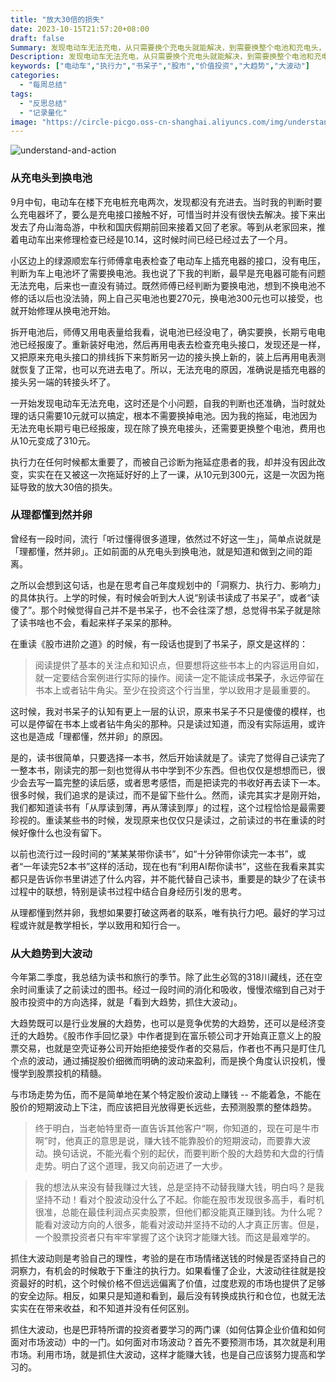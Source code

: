 ```yaml
---
title: "放大30倍的损失"
date: 2023-10-15T21:57:20+08:00
draft: false
Summary: 发现电动车无法充电，从只需要换个充电头就能解决，到需要换整个电池和充电头，因为拖延造成了放大30倍的损失。有时候，执行力真的太重要了，正如「听过和懂得很多道理，却依然过不好这一生」一样，最终还是输在了执行力上。除了把时间用于思考重要的事情，更重要的还是去行动。
Description: 发现电动车无法充电，从只需要换个充电头就能解决，到需要换整个电池和充电头，因为拖延造成了放大30倍的损失。有时候，执行力真的太重要了，正如「听过和懂得很多道理，却依然过不好这一生」一样，最终还是输在了执行力上。除了把时间用于思考重要的事情，更重要的还是去行动。
keywords: ["电动车","执行力","书呆子","股市","价值投资","大趋势","大波动"]
categories:
  - "每周总结"
tags:
  - "反思总结"
  - "记录量化"
image: "https://circle-picgo.oss-cn-shanghai.aliyuncs.com/img/understand-and-action.png"
---
```


![understand-and-action](https://circle-picgo.oss-cn-shanghai.aliyuncs.com/img/understand-and-action.png)

### 从充电头到换电池

9月中旬，电动车在楼下充电桩充电两次，发现都没有充进去。当时我的判断时要么充电器坏了，要么是充电接口接触不好，可惜当时并没有很快去解决。接下来出发去了舟山海岛游，中秋和国庆假期前回来接着又回了老家。等到从老家回来，推着电动车出来修理检查已经是10.14，这时候时间已经已经过去了一个月。

小区边上的绿源顺宏车行师傅拿电表检查了电动车上插充电器的接口，没有电压，判断为车上电池坏了需要换电池。我也说了下我的判断，最早是充电器可能有问题无法充电，后来也一直没有骑过。既然师傅已经判断为要换电池，想到不换电池不修的话以后也没法骑，网上自己买电池也要270元，换电池300元也可以接受，也就开始修理从换电池开始。

拆开电池后，师傅又用电表量给我看，说电池已经没电了，确实要换，长期亏电电池已经报废了。重新装好电池，然后再用电表去检查充电头接口，发现还是一样，又把原来充电头接口的排线拆下来剪断另一边的接头换上新的，装上后再用电表测就恢复了正常，也可以充进去电了。所以，无法充电的原因，准确说是插充电器的接头另一端的转接头坏了。

一开始发现电动车无法充电，这时还是个小问题，自我的判断也还准确，当时就处理的话只需要10元就可以搞定，根本不需要换掉电池。因为我的拖延，电池因为无法充电长期亏电已经报废，现在除了换充电接头，还需要更换整个电池，费用也从10元变成了310元。

执行力在任何时候都太重要了，而被自己诊断为拖延症患者的我，却并没有因此改变，实实在在又被这一次拖延好好的上了一课，从10元到300元，这是一次因为拖延导致的放大30倍的损失。

### 从理都懂到然并卵

曾经有一段时间，流行「听过懂得很多道理，依然过不好这一生」，简单点说就是「理都懂，然并卵」。正如前面的从充电头到换电池，就是知道和做到之间的距离。

之所以会想到这句话，也是在思考自己年度规划中的「洞察力、执行力、影响力」的具体执行。上学的时候，有时候会听到大人说“别读书读成了书呆子”，或者“读傻了”。那个时候觉得自己并不是书呆子，也不会往深了想，总觉得书呆子就是除了读书啥也不会，看起来样子呆呆的那种。

在重读《股市进阶之道》的时候，有一段话也提到了书呆子，原文是这样的：

> 阅读提供了基本的关注点和知识点，但要想将这些书本上的内容运用自如，就一定要结合案例进行实际的操作。阅读一定不能读成**书呆子**，永远停留在书本上或者钻牛角尖。至少在投资这个行当里，学以致用才是最重要的。

这时候，我对书呆子的认知有更上一层的认识，原来书呆子不只是傻傻的模样，也可以是停留在书本上或者钻牛角尖的那种。只是读过知道，而没有实际运用，或许这也是造成「理都懂，然并卵」的原因。

是的，读书很简单，只要选择一本书，然后开始读就是了。读完了觉得自己读完了一整本书，刚读完的那一刻也觉得从书中学到不少东西。但也仅仅是想想而已，很少会去写一篇完整的读后感，或者思考感悟，而是把读完的书收好再去读下一本。很多时候，我们追求的是读过，而不是留下些什么。然而，读完其实才是刚开始，我们都知道读书有「从厚读到薄，再从薄读到厚」的过程，这个过程恰恰是最需要珍视的。重读某些书的时候，发现原来也仅仅只是读过，之前读过的书在重读的时候好像什么也没有留下。

以前也流行过一段时间的“某某某带你读书”，如“十分钟带你读完一本书”，或者“一年读完52本书”这样的活动，现在也有“利用AI帮你读书”，这些在我看来其实都只是告诉你书里讲述了什么内容，并不能代替自己读书，重要是的缺少了在读书过程中的联想，特别是读书过程中结合自身经历引发的思考。

从理都懂到然并卵，我想如果要打破这两者的联系，唯有执行力吧。最好的学习过程或许就是教学相长，学以致用和知行合一。

### 从大趋势到大波动

今年第二季度，我总结为读书和旅行的季节。除了此生必驾的318川藏线，还在空余时间重读了之前读过的图书。经过一段时间的消化和吸收，慢慢浓缩到自己对于股市投资中的方向选择，就是「看到大趋势，抓住大波动」。

大趋势既可以是行业发展的大趋势，也可以是竞争优势的大趋势，还可以是经济变迁的大趋势。《股市作手回忆录》中作者提到在富乐顿公司才开始真正意义上的股票交易，也就是空壳证券公司开始拒绝接受作者的交易后，作者也不再只是盯住几个点的波动，通过捕捉股价细微而明确的波动来盈利，而是换个角度认识投机，慢慢学到股票投机的精髓。

与市场走势为伍，而不是简单地在某个特定股价波动上赚钱 -- 不能着急，不能在股价的短期波动上下注，而应该把目光放得更长远些，去预测股票的整体趋势。

> 终于明白，当老帕特里奇一直告诉其他客户“啊，你知道的，现在可是牛市啊”时，他真正的意思是说，赚大钱不能靠股价的短期波动，而要靠大波动。换句话说，不能光看个别的起伏，而要判断个股的大趋势和大盘的行情走势。明白了这个道理，我又向前迈进了一大步。

> 我的想法从来没有替我赚过大钱，总是坚持不动替我赚大钱，明白吗？是我坚持不动！看对个股波动没什么了不起。你能在股市发现很多高手，看时机很准，总能在最佳利润点买卖股票，但他们都没能真正赚到钱。为什么呢？能看对波动方向的人很多，能看对波动并坚持不动的人才真正厉害。但是，一个股票投资者只有牢牢掌握了这个诀窍才能赚大钱。而这是最难学的。

抓住大波动则是考验自己的理性，考验的是在市场情绪送钱的时候是否坚持自己的洞察力，有机会的时候敢于下重注的执行力。如果看懂了企业，大波动往往就是投资最好的时机，这个时候价格不但远远偏离了价值，过度悲观的市场也提供了足够的安全边际。相反，如果只是知道和看到，最后没有转换成执行和仓位，也就无法实实在在带来收益，和不知道并没有任何区别。

抓住大波动，也是巴菲特所谓的投资者要学习的两门课（如何估算企业价值和如何面对市场波动）中的一门。如何面对市场波动？首先不要预测市场，其次就是利用市场。利用市场，就是抓住大波动，这样才能赚大钱，也是自己应该努力提高和学习的。
